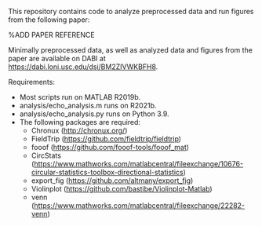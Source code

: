 This repository contains code to analyze preprocessed data and run figures from the following paper:

%ADD PAPER REFERENCE

Minimally preprocessed data, as well as analyzed data and figures from the paper are available on DABI at https://dabi.loni.usc.edu/dsi/BM2ZIVWKBFH8.

Requirements:
- Most scripts run on MATLAB R2019b.
- analysis/echo_analysis.m runs on R2021b.
- analysis/echo_analysis.py runs on Python 3.9.
- The following packages are required:
	- Chronux (http://chronux.org/)
	- FieldTrip (https://github.com/fieldtrip/fieldtrip)
	- fooof (https://github.com/fooof-tools/fooof_mat)
	- CircStats (https://www.mathworks.com/matlabcentral/fileexchange/10676-circular-statistics-toolbox-directional-statistics)
	- export_fig (https://github.com/altmany/export_fig)
	- Violinplot (https://github.com/bastibe/Violinplot-Matlab)
	- venn (https://www.mathworks.com/matlabcentral/fileexchange/22282-venn)
